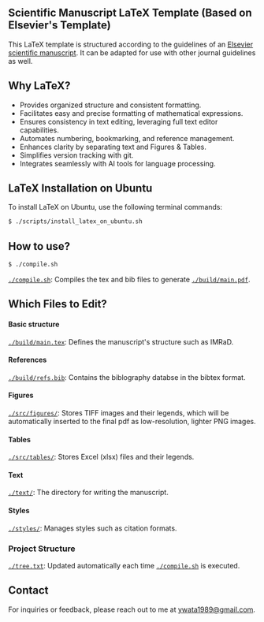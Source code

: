 ## Scientific Manuscript LaTeX Template (Based on Elsevier's Template)

This LaTeX template is structured according to the guidelines of an [Elsevier scientific manuscript](https://www.elsevier.com/researcher/author/policies-and-guidelines/latex-instructions). It can be adapted for use with other journal guidelines as well.


## Why LaTeX?
- Provides organized structure and consistent formatting.
- Facilitates easy and precise formatting of mathematical expressions.
- Ensures consistency in text editing, leveraging full text editor capabilities.
- Automates numbering, bookmarking, and reference management.
- Enhances clarity by separating text and Figures & Tables.
- Simplifies version tracking with git.
- Integrates seamlessly with AI tools for language processing.

## LaTeX Installation on Ubuntu

To install LaTeX on Ubuntu, use the following terminal commands:

```bash
$ ./scripts/install_latex_on_ubuntu.sh
```

## How to use?
```bash
$ ./compile.sh
```
[`./compile.sh`](./compile.sh): Compiles the tex and bib files to generate [`./build/main.pdf`](./build/main.pdf).

## Which Files to Edit?

#### Basic structure
[`./build/main.tex`](./build/main.tex/): Defines the manuscript's structure such as IMRaD.

#### References
[`./build/refs.bib`](./build/refs.bib/): Contains the biblography databse in the bibtex format.

#### Figures
[`./src/figures/`](./src/figures//): Stores TIFF images and their legends, which will be automatically inserted to the final pdf as low-resolution, lighter PNG images.

#### Tables
[`./src/tables/`](./src/tables/): Stores Excel (xlsx) files and their legends.

#### Text
[`./text/`](./src/): The directory for writing the manuscript.

#### Styles
[`./styles/`](./styles/): Manages styles such as citation formats.

### Project Structure
[`./tree.txt`](./tree.txt): Updated automatically each time [`./compile.sh`](./compile.sh) is executed.


## Contact

For inquiries or feedback, please reach out to me at ywata1989@gmail.com.
